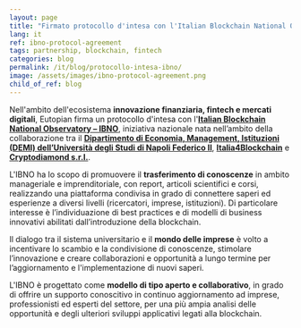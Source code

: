 ```yaml
---
layout: page
title: "Firmato protocollo d'intesa con l'Italian Blockchain National Observatory"
lang: it
ref: ibno-protocol-agreement
tags: partnership, blockchain, fintech
categories: blog
permalink: /it/blog/protocollo-intesa-ibno/
image: /assets/images/ibno-protocol-agreement.png
child_of_ref: blog
---
```


Nell'ambito dell'ecosistema **innovazione finanziaria, fintech e mercati
digitali**, Eutopian firma un protocollo d'intesa con l'[**Italian Blockchain
National Observatory – IBNO**](https://www.ibno.eu/), iniziativa nazionale nata
nell’ambito della collaborazione tra il [**Dipartimento di Economia,
Management, Istituzioni (DEMI) dell’Università degli Studi di Napoli Federico
II**](http://www.demi.unina.it/),
[**Italia4Blockchain**](https://www.italia4blockchain.it/) e [**Cryptodiamond
s.r.l.**](https://www.cryptodiamond.it/).

L'IBNO ha lo scopo di promuovere il **trasferimento di conoscenze** in ambito
manageriale e imprenditoriale, con report, articoli scientifici e corsi,
realizzando una piattaforma condivisa in grado di connettere saperi ed
esperienze a diversi livelli (ricercatori, imprese, istituzioni). Di
particolare interesse è l’individuazione di best practices e di modelli di
business innovativi abilitati dall’introduzione della blockchain.

Il dialogo tra il sistema universitario e il **mondo delle imprese** è volto a
incentivare lo scambio e la condivisione di conoscenze, stimolare l’innovazione
e creare collaborazioni e opportunità a lungo termine per l’aggiornamento e
l'implementazione di nuovi saperi.

L'IBNO è progettato come **modello di tipo aperto e collaborativo**, in grado
di offrire un supporto conoscitivo in continuo aggiornamento ad imprese,
professionisti ed esperti del settore, per una più ampia analisi delle
opportunità e degli ulteriori sviluppi applicativi legati alla blockchain.
